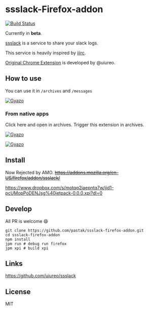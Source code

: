 # ssslack-Firefox-addon
[![Build Status](https://travis-ci.org/uiureo/ssslack-chrome-extension.svg?branch=master)](https://travis-ci.org/uiureo/ssslack-chrome-extension)

Currently in **beta**.

[ssslack](https://ssslack.parseapp.com/) is a service to share your slack logs.

This service is heavily inspired by [iiirc](http://iiirc.org/).

[Original Chrome Extension](https://github.com/uiureo/ssslack-chrome-extension) is developed by @uiureo.

## How to use
You can use it in `/archives` and `/messages`

[![Gyazo](https://i.gyazo.com/e297b55d998e1cc55c551c18d4fd44c3.gif)](https://gyazo.com/e297b55d998e1cc55c551c18d4fd44c3)

### From native apps
Click here and open in archives. Trigger this extension in archives.

[![Gyazo](https://i.gyazo.com/376a9cd8c98a52b2f360825425bc64ae.png)](https://gyazo.com/376a9cd8c98a52b2f360825425bc64ae)

[![Gyazo](https://i.gyazo.com/7bcb1278564422687f70f7973d29f4f2.gif)](https://gyazo.com/7bcb1278564422687f70f7973d29f4f2)

## Install

Now Rejected by AMO. ~~https://addons.mozilla.org/en-US/firefox/addon/ssslack/~~

https://www.dropbox.com/s/motqq2iaepntq7w/jid1-pcUMopPoDENJsg%40jetpack-0.0.0.xpi?dl=0

## Develop

All PR is welcome :smile:

```
git clone https://github.com/pastak/ssslack-firefox-addon.git
cd ssslack-firefox-addon
npm install
jpm run # debug run firefox
jpm xpi # build xpi
```

## Links
https://github.com/uiureo/ssslack

## License
MIT
